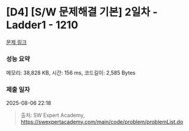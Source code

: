 # [D4] [S/W 문제해결 기본] 2일차 - Ladder1 - 1210 

[문제 링크](https://swexpertacademy.com/main/code/problem/problemDetail.do?contestProbId=AV14ABYKADACFAYh) 

### 성능 요약

메모리: 38,828 KB, 시간: 156 ms, 코드길이: 2,585 Bytes

### 제출 일자

2025-08-06 22:18



> 출처: SW Expert Academy, https://swexpertacademy.com/main/code/problem/problemList.do